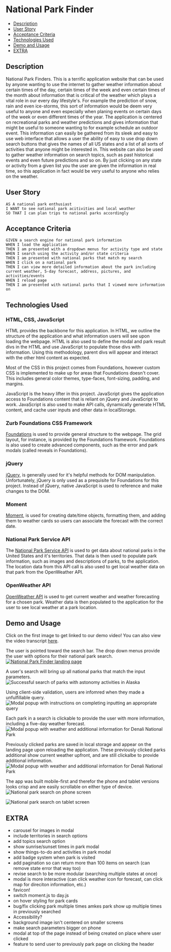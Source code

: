 # National Park Finder <!-- omit in toc -->
- [Description](#description)
- [User Story](#user-story)
- [Acceptance Criteria](#acceptance-criteria)
- [Technologies Used](#technologies-used)
- [Demo and Usage](#demo-and-usage)
- [EXTRA](#extra)

## Description
National Park Finders.
This is a terrific application website that can be used by anyone wanting to use the internet to gather weather information about certain times of the day, certain times of the week and even certain times of the month about information that is critical of the weather which plays a vital role in our every day lifestyle's. For example the prediction of snow, rain and even ice-storms, this sort of information would be deem very useful to anyone and even especially when planing events on certain days of the week or even different times of the year. The application is centered on recreational parks and weather predictions and gives information that might be useful to someone wanting to for example schedule an outdoor event. This information can easily be gathered from its sleek and easy to use web interface that allows a user the ability of easy to use drop down search buttons that gives the names of all US states and a list of all sorts of activities that anyone might be interested in. This website can also be used to gather weather information on search topics, such as past historical events and even future predictions and so on. By just clicking on any state or activity from a given list you the user are given the information in real time, so this application in fact would be very useful to anyone who relies on the weather.

## User Story
```
AS A national park enthusiast
I WANT to see national park acitivities and local weather
SO THAT I can plan trips to national parks accordingly
```

## Acceptance Criteria
```
GIVEN a search engine for national park information
WHEN I load the application
THEN I am presented with a dropdown menus for activity type and state
WHEN I search using the activity and/or state criteria
THEN I am presented with national parks that match my search
WHEN I click on a national park
THEN I can view more detailed information about the park including current weather, 5-day forecast, address, pictures, and activities/events
WHEN I reload page
THEN I am presented with national parks that I viewed more information on
```

## Technologies Used
### HTML, CSS, JavaScript <!-- omit in toc -->
HTML provides the backbone for this application. In HTML, we outline the structure of the application and what information users will see upon loading the webpage. HTML is also used to define the modal and park result divs in the HTML and use JavaScript to populate those divs with information. Using this methodology, parent divs will appear and interact with the other html content as expected.

Most of the CSS in this project comes from Foundations, however custom CSS is implemented to make up for areas that Foundations doesn't cover. This includes general color themes, type-faces, font-sizing, padding, and margins.

JavaScript is the heavy lifter in this project. JavaScript gives the application access to Foundations content that is reliant on jQuery and JavaScript to work. JavaScript is also used to make API calls, dynamically generate HTML content, and cache user inputs and other data in localStorage.

### Zurb Foundations CSS Framework <!-- omit in toc -->
[Foundations](https://get.foundation/sites/docs/) is used to provide general structure to the webpage. The grid layout, for instance, is provided by the Foundations framework. Foundations is also used to create advanced components, such as the error and park modals (called reveals in Foundations).

### jQuery <!-- omit in toc -->
[jQuery](https://api.jquery.com/), is generally used for it's helpful methods for DOM manipulation. Unfortunately, jQuery is only used as a prequisite for Foundations for this project. Instead of jQuery, native JavaScript is used to reference and make changes to the DOM.

### Moment <!-- omit in toc -->
[Moment](https://momentjs.com/), is used for creating date/time objects, formatting them, and adding them to weather cards so users can associate the forecast with the correct date.

### National Park Service API <!-- omit in toc -->
The [National Park Service API](https://www.nps.gov/subjects/developer/api-documentation.htm) is used to get data about national parks in the United States and it's territories. That data is then used to populate park information, such as images and descriptions of parks, to the application. The location data from this API call is also used to get local weather data on that park from the OpenWeather API.

### OpenWeather API <!-- omit in toc -->
[OpenWeather API](https://openweathermap.org/api) is used to get current weather and weather forecasting for a chosen park. Weather data is then populated to the application for the user to see local weather at a park location.


## Demo and Usage
Click on the first image to get linked to our demo video! You can also view the video transcript [here](https://docs.google.com/document/d/1XS9q8yyOWKTFK21qmrDNGfIPZDCOTBMY1jPg-9qSgEk/edit?usp=sharing).

The user is pointed toward the search bar. The drop down menus provide the user with options for their national park search.
[![National Park Finder landing page](./assets/images/landing-page-demo.png)](https://youtu.be/-uKMij6askM)

A user's search will bring up all national parks that match the input parameters.
![Successful search of parks with astonomy activities in Alaska](./assets/images/search-demo.png)

Using client-side validation, users are infomred when they made a unfulfillable query.
![Modal popup with instructions on completing inputting an appropriate query](./assets/images/client-validation-demo.png)

Each park in a search is clickable to provide the user with more information, including a five-day weather forecast.
![Modal popup with weather and additional information for Denali National Park](./assets/images/park-modal-demo.png)

Previously clicked parks are saved in local storage and appear on the landing page upon reloading the application. These previously clicked parks additional show current weather upfront, and are still clickalbe to provide additional information.
![Modal popup with weather and additional information for Denali National Park](./assets/images/previously-searched-demo.png)

The app was built mobile-first and therefor the phone and tablet versions looks crisp and are easily scrollable on either type of device.
![National park search on phone screen](./assets/images/responsive-phone-demo.png)

![National park search on tablet screen](./assets/images/responsive-tablet-demo.png)


## EXTRA
-   carousel for images in modal
-   include territories in search options
-   add topics search option
-   show sunrise/sunset times in park modal
-   show things-to-do and activities in park modal
-   add badge system when park is visited
-   add pagination so can return more than 100 items on search (can remove state error that way too)
-   revise search to be more modular (searching multiple states at once)
-   modal is more interactive (can click weather icon for forecast, can click map for direciton information, etc.)
-   favicon!
-   switch moment.js to day.js
-   on hover styling for park cards
-   bug/fix clicking park multiple times amkes park show up multiple times in previously searched
-   Accessibility?
-   background image isn't centered on smaller screens
-   make search parameters bigger on phone
-   modal at top of the page instead of being created on place where user clicked
-   feature to send user to previously park page on clicking the header